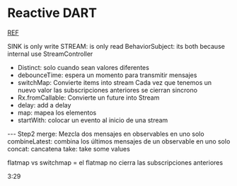 # Reactive DART

[REF](https://www.youtube.com/watch?v=xBFWMYmm9ro)

SINK is only write
STREAM: is only read
BehaviorSubject: its both because internal use StreamController

- Distinct: solo cuando sean valores diferentes
- debounceTime: espera un momento para transmitir mensajes
- switchMap: Convierte items into stream
  Cada vez que tenemos un nuevo valor las subscripciones anteriores se cierran
  sincrono
- Rx.fromCallable: Convierte un future into Stream
- delay: add a delay
- map: mapea los elementos
- startWith: colocar un evento al inicio de una stream

--- Step2
merge: Mezcla dos mensajes en observables en uno solo
combineLatest: combina los últimos mensajes de un observable en uno solo
concat: cancatena
take: take some values

flatmap vs switchmap = el flatmap no cierra las subscripciones anteriores

3:29